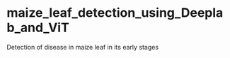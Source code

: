 # maize_leaf_detection_using_Deeplab_and_ViT
Detection of disease in maize leaf in its early stages
